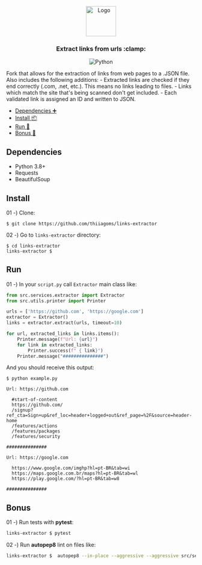 <div align="center">
  <a href="https://github.com/thiiagoms/links-extractor">
      <img src="./assets/img/clamp.png" alt="Logo" width="80" height="80">
  </a>
  <h3>Extract links from urls :clamp: </h3>
  <p float="left">
    <img
      src="https://img.shields.io/badge/Python-FFD43B?style=for-the-badge&logo=python&logoColor=blue"
      alt="Python"
    />
  </p>
</div>
Fork that allows for the extraction of links from web pages to a .JSON file. Also includes the following additions:
- Extracted links are checked if they end correctly (.com, .net, etc.). This means no links leading to files.
- Links which match the site that's being scanned don't get included.
- Each validated link is assigned an ID and written to JSON.

- [Dependencies :heavy_plus_sign:](#dependencies)
- [Install :package:](#install)
- [Run :runner:](#run)
- [Bonus :medal_sports:](#bonus)

## Dependencies
- Python 3.8+
- Requests
- BeautifulSoup

## Install

01 -) Clone:
```shell
$ git clone https://github.com/thiiagoms/links-extractor
```

02 -) Go to `links-extractor` directory:
```shell
$ cd links-extractor
links-extractor $
```

## Run

01 -) In your `script.py` call `Extractor` main class like:
```python
from src.services.extractor import Extractor
from src.utils.printer import Printer

urls = ['https://github.com', 'https://google.com']
extractor = Extractor()
links = extractor.extract(urls, timeout=10)

for url, extracted_links in links.items():
    Printer.message(f"Url: {url}")
    for link in extracted_links:
        Printer.success(f" { link}")
    Printer.message("###############")
```

And you should receive this output:
```text
$ python example.py

Url: https://github.com

  #start-of-content
  https://github.com/
  /signup?ref_cta=Sign+up&ref_loc=header+logged+out&ref_page=%2F&source=header-home
  /features/actions
  /features/packages
  /features/security

###############

Url: https://google.com

  https://www.google.com/imghp?hl=pt-BR&tab=wi
  https://maps.google.com.br/maps?hl=pt-BR&tab=wl
  https://play.google.com/?hl=pt-BR&tab=w8

###############
```


## Bonus

01 -) Run tests with **pytest**:
```bash
links-extractor $ pytest
```

02 -) Run **autopep8** lint on files like:
```bash
links-extractor $  autopep8 --in-place --aggressive --aggressive src/services/extractor.py
```
